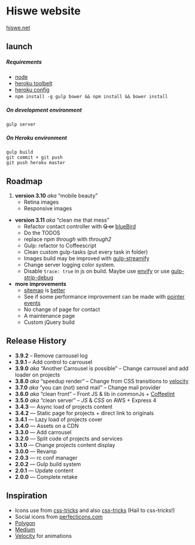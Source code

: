 # Hiswe website

[hiswe.net](http://hiswe.net)

## launch

##### Requirements

- [node](http://nodejs.org/download/)
- [heroku toolbelt](https://toolbelt.heroku.com/)
- [heroku config](https://github.com/ddollar/heroku-config)
- ```npm install -g gulp bower && npm install && bower install```


##### On development environment

```
gulp server
```

##### On Heroku environment

```
gulp build
git commit + git push
git push heroku master
```

## Roadmap

1. **version 3.10** *aka* “mobile beauty”
	- Retina images
	- Responsive images
- **version 3.11** *aka* “clean me that mess”
	- Refactor contact controller with ~~Q or~~ [blueBird](https://github.com/petkaantonov/bluebird)
	- Do the TODOS
	- replace npm *through* with *through2*	
	- Gulp: refactor to Coffeescript
	- Clean custom gulp-tasks (put every task in folder)
	- Images build may be improved with [gulp-streamify](https://github.com/nfroidure/gulp-streamify)
	- Change server logging color system.	
	- Disable `trace: true` in js on build. Maybe use [envify](https://github.com/hughsk/envify) or use [gulp-strip-debug](https://www.npmjs.org/package/gulp-strip-debug/) 	
- **more improvements**
	- [sitemap](https://www.npmjs.org/package/gulp-sitemap) is [better](http://anthony.nelz.in/labo/de-limportance-dune-site-map/)
	- See if some performance improvement can be made with [pointer events](http://www.thecssninja.com/javascript/pointer-events-60fps)
	- No change of page for contact
	- A maintenance page
	- Custom jQuery build

## Release History

- **3.9.2** – Remove carrousel log
- **3.9.1** – Add control to carrousel
- **3.9.0** *aka* “Another Carrousel is possible” – Change carrousel and add loader on projects
- **3.8.0** *aka* “speedup render” – Change from CSS transitions to [velocity](http://julian.com/research/velocity/)
- **3.7.0** *aka* “you can (not) send mail” – Change mail provider
- **3.6.0** *aka* “clean front” – Front JS & lib in commonJs + [Coffeelint](https://www.npmjs.org/package/gulp-coffeelint/)
- **3.5.0** *aka* “clean server” – *JS* & *CSS* on AWS + Express 4
- **3.4.3** — Async load of projects content 
- **3.4.2** — Static page for projects + direct link to originals
- **3.4.1** — Lazy load of projects cover 
- **3.4.0** — Assets on a CDN
- **3.3.0** — Add carrousel
- **3.2.0** — Split code of projects and services
- **3.1.0** — Change projects content display 
- **3.0.0** — Revamp
- **2.0.3** — rc conf manager
- **2.0.2** — Gulp build system
- **2.0.1** — Update content
- **2.0.0** — Complete retake


## Inspiration

- Icons use from [css-tricks](http://css-tricks.com/svg-sprites-use-better-icon-fonts/) and also [css-tricks](http://css-tricks.com/icon-fonts-vs-svg/) (Hail to css-tricks!)
- Social icons from [perfecticons.com](http://perfecticons.com/)
- [Polygon](http://www.polygon.com/2014/4/7/5582644/mlb-14-the-show-review)
- [Medium](https://medium.com/gulp-js-build/23812e4c9ec1)
- [Velocity](http://julian.com/research/velocity/) for animations
